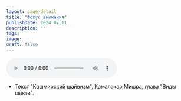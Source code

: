 ```yaml
---
layout: page-detail
title: "Фокус внимания"
publishDate: 2024.07.11
description: ""
tags:
image:
draft: false
---
```


<audio title="2024.07.11 - Фокус внимания.mp3" src="/upload/iblock/5a5/2z1f6m0wpr8vy1tmqvbzqofjt0pdsi96.mp3" controls=""></audio>

* Текст "Кашмирский шайвизм", Камалакар Мишра, глава "Виды шакти".

  
